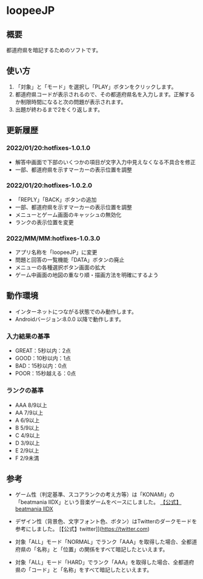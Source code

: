 # loopeeJP

## 概要
都道府県を暗記するためのソフトです。

## 使い方
1. 「対象」と「モード」を選択し「PLAY」ボタンをクリックします。
2. 都道府県コードが表示されるので、その都道府県名を入力します。正解するか制限時間になると次の問題が表示されます。
3. 出題が終わるまで2をくり返します。

## 更新履歴
### 2022/01/20:hotfixes-1.0.1.0
* 解答中画面で下部のいくつかの項目が文字入力中見えなくなる不具合を修正
* 一部、都道府県を示すマーカーの表示位置を調整

### 2022/01/20:hotfixes-1.0.2.0
* 「REPLY」「BACK」ボタンの追加
* 一部、都道府県を示すマーカーの表示位置を調整
* メニューとゲーム画面のキャッシュの無効化
* ランクの表示位置を変更

### 2022/MM/MM:hotfixes-1.0.3.0
* アプリ名称を「loopeeJP」に変更
* 問題と回答の一覧機能「DATA」ボタンの廃止
* メニューの各種選択ボタン画面の拡大
* ゲーム中画面の地図の重なり順・描画方法を明確にするよう

## 動作環境
* インターネットにつながる状態でのみ動作します。
* Androidバージョン:8.0.0 以降で動作します。

### 入力結果の基準
* GREAT：5秒以内：2点
* GOOD：10秒以内：1点
* BAD：15秒以内：0点
* POOR：15秒越える：0点

### ランクの基準
* AAA  8/9以上
* AA 7/9以上
* A 6/9以上
* B 5/9以上
* C 4/9以上
* D 3/9以上
* E 2/9以上
* F 2/9未満

## 参考
* ゲーム性（判定基準、スコアランクの考え方等）は「KONAMI」の「beatmania IIDX」という音楽ゲームをベースにしました。
[【公式】beatmania IIDX](https://p.eagate.573.jp/game/2dx/29/)

* デザイン性（背景色、文字フォント色、ボタン）はTwitterのダークモードを参考にしました。
[【公式】twitter]](https://twitter.com)

* 対象「ALL」モード「NORMAL」でランク「AAA」を取得した場合、全都道府県の「名称」と「位置」の関係をすべて暗記したといえます。
* 対象「ALL」モード「HARD」でランク「AAA」を取得した場合、全都道府県の「コード」と「名称」をすべて暗記したといえます。
